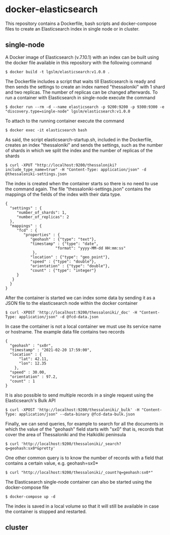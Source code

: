 docker-elasticsearch
====================
This repository contains a Dockerfile, bash scripts and docker-compose files to create an Elasticsearch index in single node or in cluster.

## single-node 
A Docker image of Elasticsearch (v.7.10.1) with an index can be built using the docker file available in this repository with the following 
command

    $ docker build -t lgslm/elasticsearch:v1.0.0 .

The Dockerfile includes a script that waits till Elasticsearch is ready and then sends the settings to create an index named "thessaloniki" 
with 1 shard and two replicas. The number of replicas can be changed afterwards. To run a container with Elasticsearch in single-node execute 
the command
 
    $ docker run --rm -d --name elasticsearch -p 9200:9200 -p 9300:9300 -e "discovery.type=single-node" lgslm/elasticsearch:v1.0.0 

To attach to the running container execute the command

    $ docker exec -it elasticsearch bash

As said, the script elasticsearch-startup.sh, included in the Dockerfile, creates an index "thessaloniki" and sends the settings, such as the 
number of shards in which we split the index and the number of replicas of the shards

    $ curl -XPUT "http://localhost:9200/thessaloniki?include_type_name=true" -H "Content-Type: application/json" -d @thessaloniki-settings.json

The index is created when the container starts so there is no need to use the command again. The file "thessaloniki-settings.json" contains the 
mappings of the fields of the index with their data type.
 
```
{
  "settings" : {
     "number_of_shards": 1,
     "number_of_replicas": 2
  },
  "mappings" : {
     "fcd" : {
        "properties" : {
           "geohash" : {"type": "text"},
           "timestamp" : {"type": "date",
                      "format": "yyyy-MM-dd HH:mm:ss"
            },
           "location" : {"type": "geo_point"},
           "speed" : {"type": "double"},
           "orientation" : {"type": "double"},
           "count" : {"type": "integer"}
     }
   }
  }
}

```
After the container is started we can index some data by sending it as a JSON file to the elasticsearch node within the docker 
container

    $ curl -XPOST 'http://localhost:9200/thessaloniki/_doc' -H "Content-Type: application/json" -d @fcd-data.json

In case the container is not a local container we must use its service name or hostname. The example data file contains two records 

``` 
{
  "geohash" : "sx0r",
  "timestamp" : "2021-02-20 17:59:00",
  "location" : {
      "lat": 42.11,
      "lon": 12.35
    },
  "speed" : 30.00,
  "orientation" : 97.2,
  "count" : 1
}

```
It is also possible to send multiple records in a single request using the Elasticsearch's Bulk API

    $ curl -XPOST 'http://localhost:9200/thessaloniki/_bulk' -H "Content-Type: application/json" --data-binary @fcd-data-bulk.json

Finally, we can send queries, for example to search for all the documents in which the value of the "geohash" field starts with "sx0"
that is, records that cover the area of Thessaloniki and the Halkidiki peninsula

    $ curl 'http://localhost:9200/thessaloniki/_search?q=geohash:sx0*&pretty'

One other common query is to know the number of records with a field that contains a certain value, e.g. geohash=sx0* 

    $ curl "http://localhost:9200/thessaloniki/_count?q=geohash:sx0*"


The Elasticsearch single-node container can also be started using the docker-compose file

    $ docker-compose up -d

The index is saved in a local volume so that it will still be available in case the container is stopped and restarted.
## cluster
